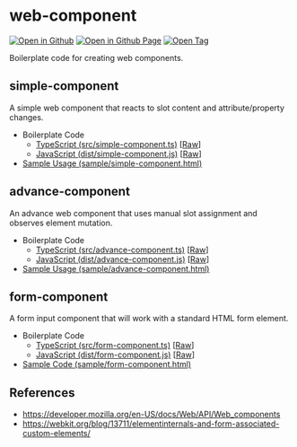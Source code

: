 # web-component

[![Open in Github](https://img.shields.io/badge/Open_in_GitHub-6e5494)](https://github.com/JamesRobertHugginsNgo/web-component/)
[![Open in Github Page](https://img.shields.io/badge/Open_in_GitHub_Page-4078c0)](https://jamesroberthugginsngo.github.io/web-component/)
[![Open Tag](https://img.shields.io/badge/Open_Tag-1.0.1-6cc644)](https://github.com/JamesRobertHugginsNgo/web-component/tree/1.0.1)

Boilerplate code for creating web components.

## simple-component

A simple web component that reacts to slot content and attribute/property changes.

- Boilerplate Code
	- [TypeScript (src/simple-component.ts)](./src/simple-component.ts) [[Raw](./src/simple-component.ts?raw=1)]
	- [JavaScript (dist/simple-component.js)](./dist/simple-component.js) [[Raw](./dist/simple-component.js?raw=1)]
- [Sample Usage (sample/simple-component.html)](./sample/simple-component.html)

## advance-component

An advance web component that uses manual slot assignment and observes element mutation.

- Boilerplate Code
	- [TypeScript (src/advance-component.ts)](./src/advance-component.ts) [[Raw](./src/advance-component.ts?raw=1)]
	- [JavaScript (dist/advance-component.js)](./dist/advance-component.js) [[Raw](./dist/advance-component.js?raw=1)]
- [Sample Usage (sample/advance-component.html)](./sample/advance-component.html)

## form-component

A form input component that will work with a standard HTML form element.

- Boilerplate Code
	- [TypeScript (src/form-component.ts)](./src/form-component.ts) [[Raw](./src/form-component.ts)]
	- [JavaScript (dist/form-component.js)](./dist/form-component.js) [[Raw](./dist/form-component.js)]
- [Sample Code (sample/form-component.html)](./sample/form-component.html)

## References

- https://developer.mozilla.org/en-US/docs/Web/API/Web_components
- https://webkit.org/blog/13711/elementinternals-and-form-associated-custom-elements/
